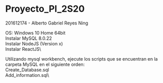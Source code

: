 # Proyecto_PI_2S20

201612174 - Alberto Gabriel Reyes Ning

OS: Windows 10 Home 64bit\
Instalar MySQL 8.0.22\
Instalar NodeJS (Version x)\
Instalar ReactJS\

Utilizando mysql workbench, ejecute los scripts que se encuentran en la carpeta MySQL en el siguiente orden:\
  Create_Database.sql\
  Add_information.sql\
  

